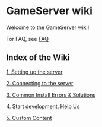 # GameServer wiki

Welcome to the GameServer wiki!

For FAQ, see [FAQ](https://github.com/LeagueSandbox/GameServer/wiki/FAQ)

## Index of the Wiki

[1. Setting up the server](https://github.com/LeagueSandbox/GameServer/wiki/1.-Setting-up-the-server)

[2. Connecting to the server](https://github.com/LeagueSandbox/GameServer/wiki/2.-Connecting-to-the-server)

[3. Common Install Errors & Solutions](https://github.com/LeagueSandbox/GameServer/wiki/3.-Common-Install-Errors-&-Solutions)

[4. Start development. Help Us](https://github.com/LeagueSandbox/GameServer/wiki/4.-Start-development.-Help-Us)

[5. Custom Content](https://github.com/LeagueSandbox/GameServer/wiki/5.-Custom-Content)
